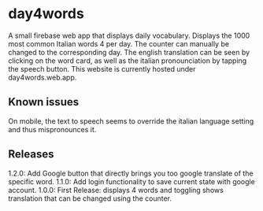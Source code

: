 # day4words
A small firebase web app that displays daily vocabulary. Displays the 1000 most common Italian words 4 per day. The counter can manually be changed to the corresponding day. The english translation can be seen by clicking on the word card, as well as the italian pronounciation by tapping the speech button. This website is currently hosted under day4words.web.app. 

## Known issues
On mobile, the text to speech seems to override the italian language setting and thus mispronounces it. 
## Releases
1.2.0: Add Google button that directly brings you too google translate of the specific word.
1.1.0: Add login functionality to save current state with google account.
1.0.0: First Release: displays 4 words and toggling shows translation that can be changed using the counter.
